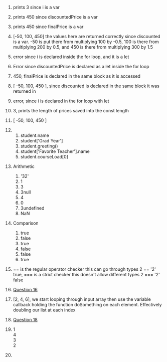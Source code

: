 1. prints 3 since i is a var
2. prints 450 since discountedPrice is a var
3. prints 450 since finalPrice is a var
4. [-50, 100, 450] the values here are returned correctly since discounted is a var. -50 is put there from multiplying 100 by -0.5, 100 is there from multiplying 200 by 0.5, and 450 is there from multiplying 300 by 1.5
5. error since i is declared inside the for loop, and it is a let 
6. Error since discountedPrice is declared as a let inside the for loop
7. 450, finalPrice is declared in the same block as it is accessed
8. [ -50, 100, 450 ], since discounted is declared in the same block it was returned in
9. error, since i is declared in the for loop with let 
10. 3, prints the length of prices saved into the const length
11. [ -50, 100, 450 ]


12. 
    1.  student.name
    2.  student['Grad Year']
    3.  student.greeting()
    4.  student['Favorite Teacher'].name
    5.  student.courseLoad[0]
13. Arithmetic
    1.  '32'
    2.  1
    3.  3
    4.  3null
    5.  4
    6.  0
    7.  3undefined
    8.  NaN
14. Comparison
    1.  true
    2.  false
    3.  true
    4.  false
    5.  false
    6.  true
15. == is the regular operator checker this can go through types 2 == '2' true, === is a strict checker this doesn't allow different types 2 === '2' false
16. [Question 16](part2-question16.js)
17. [2, 4, 6], we start looping through input array then use the variable callback holding the function doSomething on each element. Effectively doubling our list at each index
18. [Question 18](part2-question18.js)
19. 1 <br> 4 <br> 3 <br> 2
20. 
